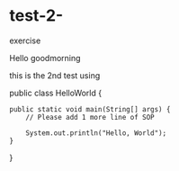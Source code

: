 # test-2-
exercise

Hello goodmorning 

this is the 2nd test using 

public class HelloWorld {

    public static void main(String[] args) {
        // Please add 1 more line of SOP
        
        System.out.println("Hello, World");
    }

}


